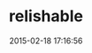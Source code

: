 ---
layout: post
title:  "relishable"
repo:   "heroku/relish"
date:   2015-02-18 17:16:56
gemurl: http://github.com/heroku/relish
---